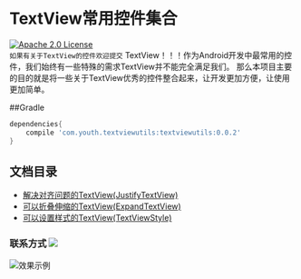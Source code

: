 # TextView常用控件集合
[![Apache 2.0 License](https://img.shields.io/badge/license-Apache%202.0-blue.svg?style=flat)](http://www.apache.org/licenses/LICENSE-2.0.html)
<br>`如果有关于TextView的控件欢迎提交`
TextView！！！作为Android开发中最常用的控件，我们始终有一些特殊的需求TextView并不能完全满足我们。
那么本项目主要的目的就是将一些关于TextView优秀的控件整合起来，让开发更加方便，让使用更加简单。


##Gradle
```groovy
dependencies{
    compile 'com.youth.textviewutils:textviewutils:0.0.2'
}
```

## 文档目录

* [解决对齐问题的TextView(JustifyTextView)](https://github.com/youth5201314/textviewutils/tree/master/doc/解决对齐问题的TextView.md)
* [可以折叠伸缩的TextView(ExpandTextView)](https://github.com/youth5201314/textviewutils/tree/master/doc/可以折叠伸缩的TextView.md)
* [可以设置样式的TextView(TextViewStyle)](https://github.com/youth5201314/textviewutils/tree/master/doc/可以设置样式的TextView.md)

### 联系方式  <a target="_blank" href="http://mail.qq.com/cgi-bin/qm_share?t=qm_mailme&email=KBkYGhAfGhEYEB5oWVkGS0dF" style="text-decoration:none;"><img src="http://rescdn.qqmail.com/zh_CN/htmledition/images/function/qm_open/ico_mailme_11.png"/></a>
![效果示例](https://raw.githubusercontent.com/youth5201314/banner/master/image/Android技术交流群二维码.png)
